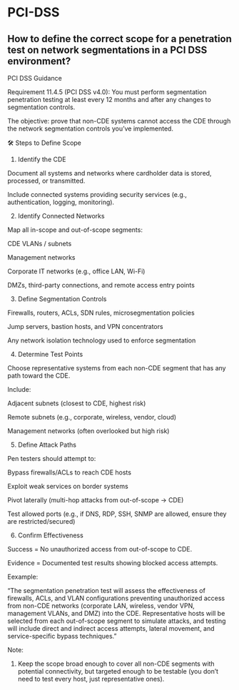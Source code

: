 # PCI-DSS

## How to define the correct scope for a penetration test on network segmentations in a PCI DSS environment?

PCI DSS Guidance

Requirement 11.4.5 (PCI DSS v4.0): You must perform segmentation penetration testing at least every 12 months and after any changes to segmentation controls.

The objective: prove that non-CDE systems cannot access the CDE through the network segmentation controls you’ve implemented.

🛠 Steps to Define Scope
1. Identify the CDE

Document all systems and networks where cardholder data is stored, processed, or transmitted.

Include connected systems providing security services (e.g., authentication, logging, monitoring).

2. Identify Connected Networks

Map all in-scope and out-of-scope segments:

CDE VLANs / subnets

Management networks

Corporate IT networks (e.g., office LAN, Wi-Fi)

DMZs, third-party connections, and remote access entry points

3. Define Segmentation Controls

Firewalls, routers, ACLs, SDN rules, microsegmentation policies

Jump servers, bastion hosts, and VPN concentrators

Any network isolation technology used to enforce segmentation

4. Determine Test Points

Choose representative systems from each non-CDE segment that has any path toward the CDE.

Include:

Adjacent subnets (closest to CDE, highest risk)

Remote subnets (e.g., corporate, wireless, vendor, cloud)

Management networks (often overlooked but high risk)

5. Define Attack Paths

Pen testers should attempt to:

Bypass firewalls/ACLs to reach CDE hosts

Exploit weak services on border systems

Pivot laterally (multi-hop attacks from out-of-scope → CDE)

Test allowed ports (e.g., if DNS, RDP, SSH, SNMP are allowed, ensure they are restricted/secured)

6. Confirm Effectiveness

Success = No unauthorized access from out-of-scope to CDE.

Evidence = Documented test results showing blocked access attempts.

Eexample:

“The segmentation penetration test will assess the effectiveness of firewalls, ACLs, and VLAN configurations preventing unauthorized access from non-CDE networks (corporate LAN, wireless, vendor VPN, management VLANs, and DMZ) into the CDE. Representative hosts will be selected from each out-of-scope segment to simulate attacks, and testing will include direct and indirect access attempts, lateral movement, and service-specific bypass techniques.”

Note: 
1. Keep the scope broad enough to cover all non-CDE segments with potential connectivity, but targeted enough to be testable (you don’t need to test every host, just representative ones).
